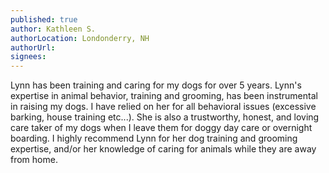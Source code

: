 ```yaml
---
published: true
author: Kathleen S.
authorLocation: Londonderry, NH﻿﻿
authorUrl:
signees:
---
```


Lynn has been training and caring for my dogs for over 5 years. Lynn's expertise in animal behavior, training and grooming, has been instrumental in raising my dogs. I have relied on her for all behavioral issues (excessive barking, house training etc...). She is also a trustworthy, honest, and loving care taker of my dogs when I leave them for doggy day care or overnight boarding. I highly recommend Lynn for her dog training and grooming expertise, and/or her knowledge of caring for animals while they are away from home.
